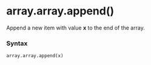 # array.array.append()

Append a new item with value **x** to the end of the array.

### Syntax

```python
array.array.append(x)
```
